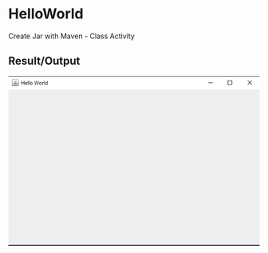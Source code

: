 # HelloWorld
Create Jar with Maven - Class Activity

## Result/Output
<img src="Screenshot_4.png">  
